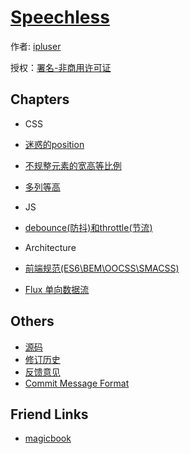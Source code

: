 # [Speechless](#)

作者: [ipluser](https://github.com/ipluser)

授权：<a rel="license" href="http://creativecommons.org/licenses/by-nc/4.0/">署名-非商用许可证</a>

## Chapters
- CSS
 - [迷惑的position](#docs/css/position.md)
 - [不规整元素的宽高等比例](#docs/css/width-height-scale.md)
 - [多列等高](#docs/css/cols-equal-height.md)

- JS
 - [debounce(防抖)和throttle(节流)](#docs/js/debounce-throttle.md)

- Architecture
 - [前端规范(ES6\BEM\OOCSS\SMACSS)](#docs/architecture/frontend-conventions.md)
 - [Flux 单向数据流](#docs/architecture/flux.md)

## Others
- [源码](https://github.com/ipluser/speechless)
- [修订历史](https://github.com/ipluser/speechless/commits/gh-pages)
- [反馈意见](https://github.com/ipluser/speechless/issues)
- [Commit Message Format](https://github.com/angular/angular.js/blob/master/CONTRIBUTING.md#commit-message-format)

## Friend Links
- [magicbook](http://ipluser.github.io/magicbook/)